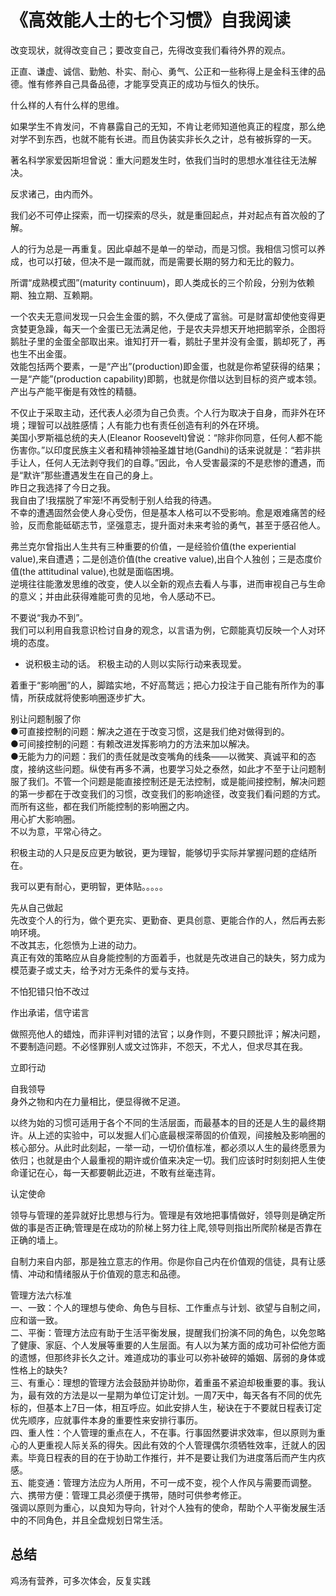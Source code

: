 # 《高效能人士的七个习惯》自我阅读

改变现状，就得改变自己；要改变自己，先得改变我们看待外界的观点。

正直、谦虚、诚信、勤勉、朴实、耐心、勇气、公正和一些称得上是金科玉律的品德。惟有修养自己具备品德，才能享受真正的成功与恒久的快乐。

什么样的人有什么样的思维。

如果学生不肯发问，不肯暴露自己的无知，不肯让老师知道他真正的程度，那么绝对学不到东西，也就不能有长进。而且伪装实非长久之计，总有被拆穿的一天。

著名科学家爱因斯坦曾说：重大问题发生时，依我们当时的思想水准往往无法解决。

反求诸己，由内而外。

我们必不可停止探索，而一切探索的尽头，就是重回起点，并对起点有首次般的了解。

人的行为总是一再重复。因此卓越不是单一的举动，而是习惯。我相信习惯可以养成，也可以打破，但决不是一蹴而就，而是需要长期的努力和无比的毅力。

所谓“成熟模式图”(maturity continuum)，即人类成长的三个阶段，分别为依赖期、独立期、互赖期。

一个农夫无意间发现一只会生金蛋的鹅，不久便成了富翁。可是财富却使他变得更贪婪更急躁，每天一个金蛋已无法满足他，于是农夫异想天开地把鹅宰杀，企图将鹅肚子里的金蛋全部取出来。谁知打开一看，鹅肚子里并没有金蛋，鹅却死了，再也生不出金蛋。  
效能包括两个要素，一是“产出”(production)即金蛋，也就是你希望获得的结果；一是“产能”(production capability)即鹅，也就是你借以达到目标的资产或本领。  
产出与产能平衡是有效性的精髓。

不仅止于采取主动，还代表人必须为自己负责。个人行为取决于自身，而非外在环境；理智可以战胜感情；人有能力也有责任创造有利的外在环境。  
美国小罗斯福总统的夫人(Eleanor Roosevelt)曾说：“除非你同意，任何人都不能伤害你。”以印度民族主义者和精神领袖圣雄甘地(Gandhi)的话来说就是：“若非拱手让人，任何人无法剥夺我们的自尊。”因此，令人受害最深的不是悲惨的遭遇，而是“默许”那些遭遇发生在自己的身上。  
昨日之我选择了今日之我。  
我自由了!我摆脱了牢笼!不再受制于别人给我的待遇。  
不幸的遭遇固然会使人身心受伤，但是基本人格可以不受影响。愈是艰难痛苦的经验，反而愈能砥砺志节，坚强意志，提升面对未来考验的勇气，甚至于感召他人。

弗兰克尔曾指出人生共有三种重要的价值，一是经验价值(the experiential value),来自遭遇；二是创造价值(the creative value),出自个人独创；三是态度价值(the attitudinal value),也就是面临困境。  
逆境往往能激发思维的改变，使人以全新的观点去看人与事，进而审视自己与生命的意义；并由此获得难能可贵的见地，令人感动不已。

不要说“我办不到”。  
我们可以利用自我意识检讨自身的观念，以言语为例，它颇能真切反映一个人对环境的态度。  
* 说积极主动的话。
积极主动的人则以实际行动来表现爱。  

着重于“影响圈”的人，脚踏实地，不好高鹜远；把心力投注于自己能有所作为的事情，所获成就将使影响圈逐步扩大。  

别让问题制服了你  
●可直接控制的问题：解决之道在于改变习惯，这是我们绝对做得到的。  
●可间接控制的问题：有赖改进发挥影响力的方法来加以解决。  
●无能为力的问题：我们的责任就是改变嘴角的线条——以微笑、真诚平和的态度，接纳这些问题。纵使有再多不满，也要学习处之泰然，如此才不至于让问题制服了我们。不管一个问题是能直接控制还是无法控制，或是能间接控制，解决问题的第一步都在于改变我们的习惯，改变我们的影响途径，改变我们看问题的方式。而所有这些，都在我们所能控制的影响圈之内。  
用心扩大影响圈。  
不以为意，平常心待之。  

积极主动的人只是反应更为敏锐，更为理智，能够切乎实际并掌握问题的症结所在。  

我可以更有耐心，更明智，更体贴。。。。。  

先从自己做起    
先改变个人的行为，做个更充实、更勤奋、更具创意、更能合作的人，然后再去影响环境。  
不改其志，化怨愤为上进的动力。  
真正有效的策略应从自身能控制的方面着手，也就是先改进自己的缺失，努力成为模范妻子或丈夫，给予对方无条件的爱与支持。  


不怕犯错只怕不改过  

作出承诺，信守诺言  

做照亮他人的蜡烛，而非评判对错的法官；以身作则，不要只顾批评；解决问题，不要制造问题。不必怪罪别人或文过饰非，不怨天，不尤人，但求尽其在我。  

立即行动  

自我领导  
身外之物和内在力量相比，便显得微不足道。  

以终为始的习惯可适用于各个不同的生活层面，而最基本的目的还是人生的最终期许。从上述的实验中，可以发掘人们心底最根深蒂固的价值观，间接触及影响圈的核心部分。从此时此刻起，一举一动，一切价值标准，都必须以人生的最终愿景为依归；也就是由个人最重视的期许或价值来决定一切。我们应该时时刻刻把人生使命谨记在心，每一天都要朝此迈进，不敢有丝毫违背。  

认定使命  

领导与管理的差异就好比思想与行为。管理是有效地把事情做好，领导则是确定所做的事是否正确;管理是在成功的阶梯上努力往上爬,领导则指出所爬阶梯是否靠在正确的墙上。  

自制力来自内部，那是独立意志的作用。你是你自己内在价值观的信徒，具有让感情、冲动和情绪服从于价值观的意志和品德。  

管理方法六标准  
一、一致：个人的理想与使命、角色与目标、工作重点与计划、欲望与自制之间，应和谐一致。  
二、平衡：管理方法应有助于生活平衡发展，提醒我们扮演不同的角色，以免忽略了健康、家庭、个人发展等重要的人生层面。有人以为某方面的成功可补偿他方面的遗憾，但那终非长久之计。难道成功的事业可以弥补破碎的婚姻、孱弱的身体或性格上的缺失?  
三、有重心：理想的管理方法会鼓励并协助你，着重虽不紧迫却极重要的事。我认为，最有效的方法是以一星期为单位订定计划。一周7天中，每天各有不同的优先标的，但基本上7日一体，相互呼应。如此安排人生，秘诀在于不要就日程表订定优先顺序，应就事件本身的重要性来安排行事历。  
四、重人性：个人管理的重点在人，不在事。行事固然要讲求效率，但以原则为重心的人更重视人际关系的得失。因此有效的个人管理偶尔须牺牲效率，迁就人的因素。毕竟日程表的目的在于协助工作推行，并不是要让我们为进度落后而产生内疚感。  
五、能变通：管理方法应为人所用，不可一成不变，视个人作风与需要而调整。  
六、携带方便：管理工具必须便于携带，随时可供参考修正。  
强调以原则为重心，以良知为导向，针对个人独有的使命，帮助个人平衡发展生活中的不同角色，并且全盘规划日常生活。 

## 总结
鸡汤有营养，可多次体会，反复实践





